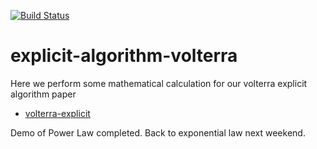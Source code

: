 [![Build Status](https://travis-ci.org/klugjo/hexo-autolinker.svg?branch=master)](https://travis-ci.org/klugjo/hexo-autolinker)
<br />
# explicit-algorithm-volterra 

Here we perform some mathematical calculation for our volterra explicit algorithm paper

- [volterra-explicit](https://arxiv.org/abs/1908.02862)

Demo of Power Law completed. Back to exponential law next weekend.

